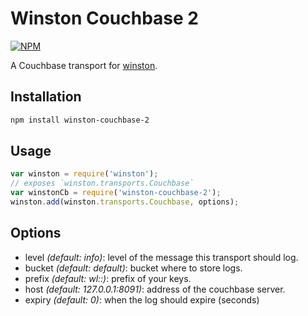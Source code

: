 # Winston Couchbase 2

[![NPM](https://nodei.co/npm/winston-couchbase-2.png?downloads=true)](https://nodei.co/npm/winston-couchbase-2)

A Couchbase transport for [winston][1].

## Installation

```bash
npm install winston-couchbase-2
```

## Usage

```js
var winston = require('winston');
// exposes `winston.transports.Couchbase`
var winstonCb = require('winston-couchbase-2');
winston.add(winston.transports.Couchbase, options);
```

## Options

- level *(default: info)*: level of the message this transport should log.
- bucket *(default: default)*: bucket where to store logs.
- prefix *(default: wl::)*: prefix of your keys.
- host *(default: 127.0.0.1:8091)*: address of the couchbase server.
- expiry *(default: 0)*: when the log should expire (seconds)

[1]: https://github.com/flatiron/winston "Winston"
